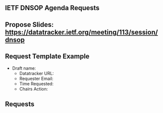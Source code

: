 ## IETF DNSOP Agenda Requests

## Propose Slides: https://datatracker.ietf.org/meeting/113/session/dnsop

## Request Template Example

*   Draft name:
    - Datatracker URL:
    - Requester Email:
    - Time Requested:
    - Chairs Action:

## Requests

